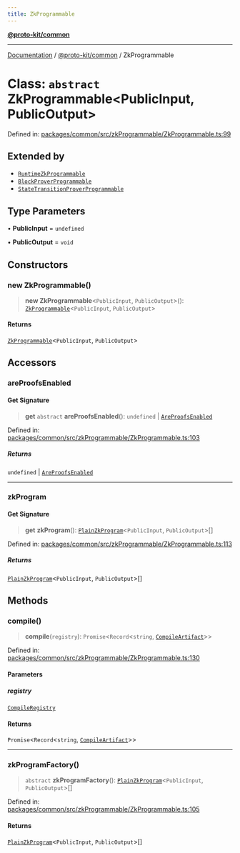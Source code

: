 ```yaml
---
title: ZkProgrammable
---
```


[**@proto-kit/common**](../README.md)

***

[Documentation](../../../README.md) / [@proto-kit/common](../README.md) / ZkProgrammable

# Class: `abstract` ZkProgrammable\<PublicInput, PublicOutput\>

Defined in: [packages/common/src/zkProgrammable/ZkProgrammable.ts:99](https://github.com/proto-kit/framework/blob/28efa802e3737fc3b77339148b307ef7246f3ef1/packages/common/src/zkProgrammable/ZkProgrammable.ts#L99)

## Extended by

- [`RuntimeZkProgrammable`](../../module/classes/RuntimeZkProgrammable.md)
- [`BlockProverProgrammable`](../../protocol/classes/BlockProverProgrammable.md)
- [`StateTransitionProverProgrammable`](../../protocol/classes/StateTransitionProverProgrammable.md)

## Type Parameters

• **PublicInput** = `undefined`

• **PublicOutput** = `void`

## Constructors

### new ZkProgrammable()

> **new ZkProgrammable**\<`PublicInput`, `PublicOutput`\>(): [`ZkProgrammable`](ZkProgrammable.md)\<`PublicInput`, `PublicOutput`\>

#### Returns

[`ZkProgrammable`](ZkProgrammable.md)\<`PublicInput`, `PublicOutput`\>

## Accessors

### areProofsEnabled

#### Get Signature

> **get** `abstract` **areProofsEnabled**(): `undefined` \| [`AreProofsEnabled`](../interfaces/AreProofsEnabled.md)

Defined in: [packages/common/src/zkProgrammable/ZkProgrammable.ts:103](https://github.com/proto-kit/framework/blob/28efa802e3737fc3b77339148b307ef7246f3ef1/packages/common/src/zkProgrammable/ZkProgrammable.ts#L103)

##### Returns

`undefined` \| [`AreProofsEnabled`](../interfaces/AreProofsEnabled.md)

***

### zkProgram

#### Get Signature

> **get** **zkProgram**(): [`PlainZkProgram`](../interfaces/PlainZkProgram.md)\<`PublicInput`, `PublicOutput`\>[]

Defined in: [packages/common/src/zkProgrammable/ZkProgrammable.ts:113](https://github.com/proto-kit/framework/blob/28efa802e3737fc3b77339148b307ef7246f3ef1/packages/common/src/zkProgrammable/ZkProgrammable.ts#L113)

##### Returns

[`PlainZkProgram`](../interfaces/PlainZkProgram.md)\<`PublicInput`, `PublicOutput`\>[]

## Methods

### compile()

> **compile**(`registry`): `Promise`\<`Record`\<`string`, [`CompileArtifact`](../interfaces/CompileArtifact.md)\>\>

Defined in: [packages/common/src/zkProgrammable/ZkProgrammable.ts:130](https://github.com/proto-kit/framework/blob/28efa802e3737fc3b77339148b307ef7246f3ef1/packages/common/src/zkProgrammable/ZkProgrammable.ts#L130)

#### Parameters

##### registry

[`CompileRegistry`](CompileRegistry.md)

#### Returns

`Promise`\<`Record`\<`string`, [`CompileArtifact`](../interfaces/CompileArtifact.md)\>\>

***

### zkProgramFactory()

> `abstract` **zkProgramFactory**(): [`PlainZkProgram`](../interfaces/PlainZkProgram.md)\<`PublicInput`, `PublicOutput`\>[]

Defined in: [packages/common/src/zkProgrammable/ZkProgrammable.ts:105](https://github.com/proto-kit/framework/blob/28efa802e3737fc3b77339148b307ef7246f3ef1/packages/common/src/zkProgrammable/ZkProgrammable.ts#L105)

#### Returns

[`PlainZkProgram`](../interfaces/PlainZkProgram.md)\<`PublicInput`, `PublicOutput`\>[]
